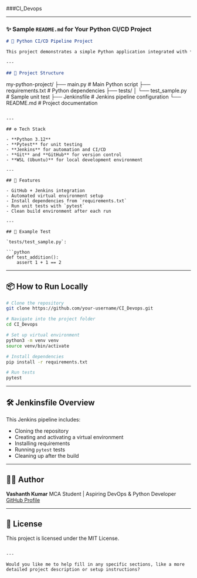 ###CI_Devops

---

### ✨ Sample `README.md` for Your Python CI/CD Project

```markdown
# 🐍 Python CI/CD Pipeline Project

This project demonstrates a simple Python application integrated with **Jenkins CI/CD pipeline**. The goal is to automate testing using Jenkins whenever changes are pushed to the repository.

---

## 📁 Project Structure

```

my-python-project/
├── main.py              # Main Python script
├── requirements.txt     # Python dependencies
├── tests/
│   └── test\_sample.py   # Sample unit test
├── Jenkinsfile          # Jenkins pipeline configuration
└── README.md            # Project documentation

````

---

## ⚙️ Tech Stack

- **Python 3.12**
- **Pytest** for unit testing
- **Jenkins** for automation and CI/CD
- **Git** and **GitHub** for version control
- **WSL (Ubuntu)** for local development environment

---

## 🚀 Features

- GitHub + Jenkins integration
- Automated virtual environment setup
- Install dependencies from `requirements.txt`
- Run unit tests with `pytest`
- Clean build environment after each run

---

## 🧪 Example Test

`tests/test_sample.py`:

```python
def test_addition():
    assert 1 + 1 == 2
````

---

## 📦 How to Run Locally

```bash
# Clone the repository
git clone https://github.com/your-username/CI_Devops.git

# Navigate into the project folder
cd CI_Devops

# Set up virtual environment
python3 -m venv venv
source venv/bin/activate

# Install dependencies
pip install -r requirements.txt

# Run tests
pytest
```

---

## 🛠️ Jenkinsfile Overview

This Jenkins pipeline includes:

* Cloning the repository
* Creating and activating a virtual environment
* Installing requirements
* Running `pytest` tests
* Cleaning up after the build

---

## 🙋‍♂️ Author

**Vashanth Kumar**
MCA Student | Aspiring DevOps & Python Developer
[GitHub Profile](https://github.com/vashanth-kumar)

---

## 📌 License

This project is licensed under the MIT License.

```

---

Would you like me to help fill in any specific sections, like a more detailed project description or setup instructions?
```
